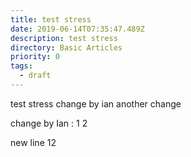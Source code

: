 ```yaml
---
title: test stress
date: 2019-06-14T07:35:47.489Z
description: test stress
directory: Basic Articles
priority: 0
tags:
  - draft
---
```

test stress change by ian another change 

change by Ian : 1 2

new line 12

